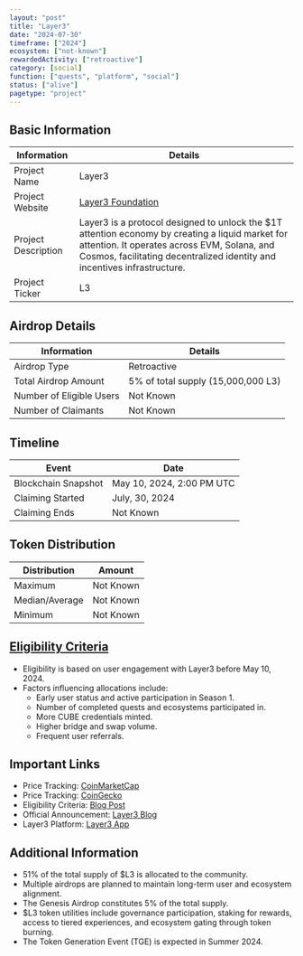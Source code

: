 ```yaml
---
layout: "post"
title: "Layer3"
date: "2024-07-30"
timeframe: ["2024"]
ecosystem: ["not-known"]
rewardedActivity: ["retroactive"]
category: [social]
function: ["quests", "platform", "social"]
status: ["alive"]
pagetype: "project"
---
```


## Basic Information

| Information         | Details                                                                                                                                                                                                                     |
| ------------------- | --------------------------------------------------------------------------------------------------------------------------------------------------------------------------------------------------------------------------- |
| Project Name        | Layer3                                                                                                                                                                                                                      |
| Project Website     | [Layer3 Foundation](https://layer3foundation.org)                                                                                                                                                                           |
| Project Description | Layer3 is a protocol designed to unlock the $1T attention economy by creating a liquid market for attention. It operates across EVM, Solana, and Cosmos, facilitating decentralized identity and incentives infrastructure. |
| Project Ticker      | L3                                                                                                                                                                                                                          |

## Airdrop Details

| Information              | Details                            |
| ------------------------ | ---------------------------------- |
| Airdrop Type             | Retroactive                        |
| Total Airdrop Amount     | 5% of total supply (15,000,000 L3) |
| Number of Eligible Users | Not Known                          |
| Number of Claimants      | Not Known                          |

## Timeline

| Event               | Date                      |
| ------------------- | ------------------------- |
| Blockchain Snapshot | May 10, 2024, 2:00 PM UTC |
| Claiming Started    | July, 30, 2024            |
| Claiming Ends       | Not Known                 |

## Token Distribution

| Distribution   | Amount    |
| -------------- | --------- |
| Maximum        | Not Known |
| Median/Average | Not Known |
| Minimum        | Not Known |

## [Eligibility Criteria](https://layer3foundation.org/blog/introducing-l3)

- Eligibility is based on user engagement with Layer3 before May 10, 2024.
- Factors influencing allocations include:
  - Early user status and active participation in Season 1.
  - Number of completed quests and ecosystems participated in.
  - More CUBE credentials minted.
  - Higher bridge and swap volume.
  - Frequent user referrals.

## Important Links

- Price Tracking: [CoinMarketCap](https://coinmarketcap.com/currencies/layer3)
- Price Tracking: [CoinGecko](https://www.coingecko.com/en/coins/layer3)
- Eligibility Criteria: [Blog Post](https://layer3foundation.org/blog/introducing-l3)
- Official Announcement: [Layer3 Blog](https://layer3foundation.org/blog/introducing-l3)
- Layer3 Platform: [Layer3 App](https://app.layer3.xyz/)

## Additional Information

- 51% of the total supply of $L3 is allocated to the community.
- Multiple airdrops are planned to maintain long-term user and ecosystem alignment.
- The Genesis Airdrop constitutes 5% of the total supply.
- $L3 token utilities include governance participation, staking for rewards, access to tiered experiences, and ecosystem gating through token burning.
- The Token Generation Event (TGE) is expected in Summer 2024.